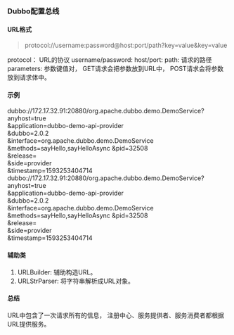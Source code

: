 ### Dubbo配置总线

#### URL格式
> protocol://username:password@host:port/path?key=value&key=value


protocol： URL的协议
username/password: 
host/port: 
path: 请求的路径
parameters: 参数键值对， GET请求会把参数放到URL中， POST请求会将参数放到请求体中。

#### 示例
dubbo://172.17.32.91:20880/org.apache.dubbo.demo.DemoService?   
anyhost=true    
&application=dubbo-demo-api-provider    
&dubbo=2.0.2    
&interface=org.apache.dubbo.demo.DemoService    
&methods=sayHello,sayHelloAsync 
&pid=32508  
&release=   
&side=provider  
&timestamp=1593253404714
dubbo://172.17.32.91:20880/org.apache.dubbo.demo.DemoService?anyhost=true   
&application=dubbo-demo-api-provider    
&dubbo=2.0.2    
&interface=org.apache.dubbo.demo.DemoService    
&methods=sayHello,sayHelloAsync 
&pid=32508  
&release=      
&side=provider  
&timestamp=1593253404714    


#### 辅助类
1. URLBuilder: 辅助构造URL。
2. URLStrParser: 将字符串解析成URL对象。


#### 总结
URL中包含了一次请求所有的信息， 注册中心、服务提供者、服务消费者都根据URL提供服务。